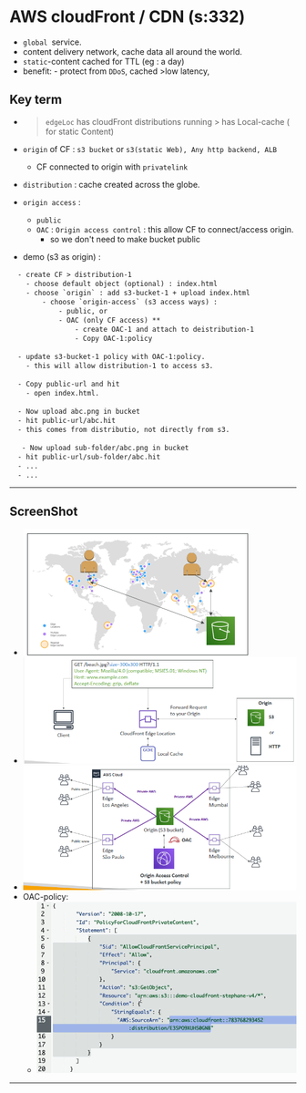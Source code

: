 # AWS cloudFront / CDN (s:332)
- `global `service.
- content delivery network, cache data all around the world.
- `static`-content cached for TTL (eg : a day)
- benefit: - protect from `DDoS`, cached >low latency,

## Key term
- > `edgeLoc` has cloudFront distributions running >  has Local-cache ( for static Content)
- `origin` of CF : `s3 bucket` or  `s3(static Web), Any http backend, ALB`
  - CF connected to origin with `privatelink`
- `distribution` : cache created across the globe.
- `origin access` :
  - `public` 
  - `OAC` : `Origin access control` : this allow CF to connect/access origin. 
    - so we don't need to make bucket public
  
- demo (s3 as origin) :
```
  - create CF > distribution-1
    - choose default object (optional) : index.html
    - choose `origin` : add s3-bucket-1 + upload index.html
        - choose `origin-access` (s3 access ways) :
            - public, or
            - OAC (only CF access) **
                - create OAC-1 and attach to deistribution-1
                - Copy OAC-1:policy
  
  - update s3-bucket-1 policy with OAC-1:policy.
    - this will allow distribution-1 to access s3.
   
  - Copy public-url and hit
    - open index.html.
    
  - Now upload abc.png in bucket
  - hit public-url/abc.hit
  - this comes from distributio, not directly from s3.
  
   - Now upload sub-folder/abc.png in bucket
  - hit public-url/sub-folder/abc.hit
  - ...
  - ...
```

---
## ScreenShot
- ![img.png](../99_img/CF/img.png)
- ![img_1.png](../99_img/CF/img_1.png)
- ![img_2.png](../99_img/CF/img_2.png)
- OAC-policy:
  - ![img_3.png](../99_img/CF/img_3.png)
---  


